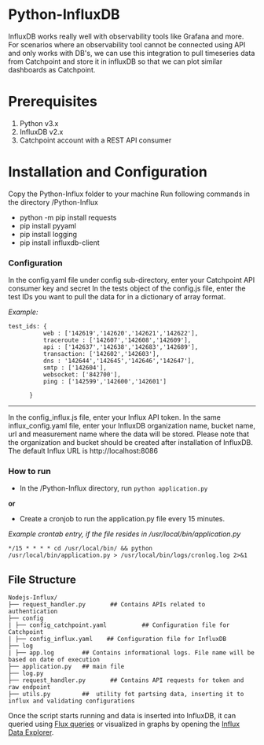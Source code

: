 # Python-InfluxDB

InfluxDB works really well with observability tools like Grafana and more. For scenarios where an observability tool cannot be connected using API and only works with DB's, we can use this integration to pull timeseries data from Catchpoint and store it in influxDB so that we can plot similar dashboards as Catchpoint.

# Prerequisites

1. Python v3.x
3. InfluxDB v2.x
4. Catchpoint account with a REST API consumer

# Installation and Configuration

Copy the Python-Influx folder to your machine
Run following commands in the directory /Python-Influx
   - python -m pip install requests
   - pip install pyyaml
   - pip install logging
   - pip install influxdb-client
   
   
### Configuration
In the config.yaml file under config sub-directory, enter your Catchpoint API consumer key and secret
In the tests object of the config.js file, enter the test IDs you want to pull the data for in a dictionary of array format.

*Example:*

    test_ids: { 
              web : ['142619','142620','142621','142622'],
              traceroute : ['142607','142608','142609'], 
              api : ['142637','142638','142683','142689'],
              transaction: ['142602','142603'],
              dns : '142644','142645','142646','142647'],
              smtp : ['142604'],
              websocket: ['842700'],
              ping : ['142599','142600','142601']
              
          }
---       
In the config_influx.js file, enter your Influx API token.
In the same influx_config.yaml file, enter your InfluxDB organization name, bucket name, url and measurement name where the data will be stored. Please note that the organization and bucket should be created after installation of InfluxDB. The default Influx URL is http://localhost:8086


### How to run

- In the /Python-Influx directory, run `python application.py` 
 
 **or**
 
- Create a cronjob to run the application.py file every 15 minutes.

*Example crontab entry, if the file resides in /usr/local/bin/application.py*

`*/15 * * * * cd /usr/local/bin/ && python /usr/local/bin/application.py > /usr/local/bin/logs/cronlog.log 2>&1`


## File Structure

    Nodejs-Influx/
    ├── request_handler.py       ## Contains APIs related to authentication       
    ├── config
    | ├── config_catchpoint.yaml          ## Configuration file for Catchpoint 
    | ├── config_influx.yaml    ## Configuration file for InfluxDB 
    ├── log
    | ├── app.log        ## Contains informational logs. File name will be based on date of execution
    ├── application.py   ## main file
    ├── log.py
    ├── request_handler.py       ## Contains API requests for token and raw endpoint 
    ├── utils.py         ##  utility fot partsing data, inserting it to influx and validating configurations
           

Once the script starts running and data is inserted into InfluxDB, it can queried using [Flux queries](https://docs.influxdata.com/influxdb/v2.1/query-data/execute-queries/influx-api/) or visualized in graphs by opening the [Influx Data Explorer](https://docs.influxdata.com/influxdb/cloud/query-data/execute-queries/data-explorer/). 
